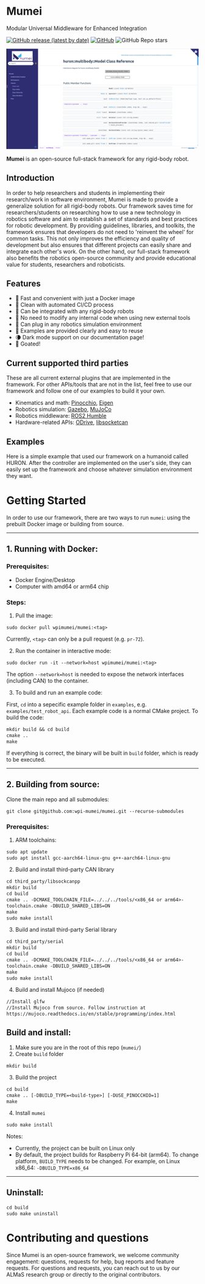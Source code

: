 # Mumei
Modular Universal Middleware for Enhanced Integration

[![GitHub release (latest by date)](https://img.shields.io/github/v/release/ALMaSWPI/huron)](https://github.com/ALMaSWPI/huron/releases/latest)
[![GitHub](https://img.shields.io/github/license/ALMaSWPI/huron)](ODrive.LICENSE.md)
![GitHub Repo stars](https://img.shields.io/github/stars/ALMaSWPI/huron)

<div class="title_screenshot">

![Screen_shot_of_Mumei_Documentation_Page](img/MUMEIDocFile.png)

</div>

**Mumei** is an open-source full-stack framework for any rigid-body robot.

## Introduction
In order to help researchers and students in implementing their research/work in software environment, Mumei is made to provide a generalize solution for all rigid-body robots. 
Our framework saves time for researchers/students on researching how to use a new technology in robotics software and aim to establish a set of standards and best practices for robotic development. 
By providing guidelines, libraries, and toolkits, the framework ensures that developers do not need to 'reinvent the wheel' for common tasks. This not only improves the efficiency and quality of development but also ensures that different projects can easily share and integrate each other's work.
On the other hand, our full-stack framework also benefits the robotics open-source community and provide educational value for students, researchers and roboticists.


## Features

- 🚄 Fast and convenient with just a Docker image
- 🌈 Clean with automated CI/CD process
- 🚀 Can be integrated with any rigid-body robots
- 🧩 No need to modify any internal code when using new external tools
- 🔌 Can plug in any robotics simulation environment
- 📑 Examples are provided clearly and easy to reuse
- 🌘 Dark mode support on our documentation page!
- 🐐 Goated!

## Current supported third parties
These are all current external plugins that are implemented in the framework. For other APIs/tools that are not in the list, feel free to use our framework and follow one of our examples to build it your own.
- Kinematics and math: [Pinocchio](https://stack-of-tasks.github.io/pinocchio/), [Eigen](https://eigen.tuxfamily.org/index.php?title=Main_Page)
- Robotics simulation: [Gazebo](https://gazebosim.org/home), [MuJoCo](https://mujoco.readthedocs.io/)
- Robotics middleware: [ROS2 Humble](https://docs.ros.org/en/humble/index.html)
- Hardware-related APIs: [ODrive](https://stack-of-tasks.github.io/pinocchio/), [libsocketcan](https://lalten.github.io/libsocketcan/)

## Examples
Here is a simple example that used our framework on a humanoid called HURON. 
After the controller are implemented on the user's side, they can easily set up the framework and choose whatever simulation environment they want.

# Getting Started
In order to use our framework, there are two ways to run `mumei`: using the prebuilt Docker image or building from source.

---

## 1. Running with Docker:

### Prerequisites:
- Docker Engine/Desktop
- Computer with amd64 or arm64 chip

### Steps:
1. Pull the image:
```
sudo docker pull wpimumei/mumei:<tag>
```
Currently, `<tag>` can only be a pull request (e.g. `pr-72`).

2. Run the container in interactive mode:
```
sudo docker run -it --network=host wpimumei/mumei:<tag>
```
The option `--network=host` is needed to expose the network interfaces (including CAN) to the container.

3. To build and run an example code:

First, `cd` into a sepecific example folder in `examples`, e.g. `examples/test_robot_api`.
Each example code is a normal CMake project. To build the code:
```
mkdir build && cd build
cmake ..
make
```

If everything is correct, the binary will be built in `build` folder, which is ready to be executed.

---

## 2. Building from source:

Clone the main repo and all submodules: 
```
git clone git@github.com:wpi-mumei/mumei.git --recurse-submodules
```

### Prerequisites:

1. ARM toolchains:
```
sudo apt update
sudo apt install gcc-aarch64-linux-gnu g++-aarch64-linux-gnu
```
2. Build and install third-party CAN library
```
cd third_party/libsockcanpp
mkdir build
cd build
cmake .. -DCMAKE_TOOLCHAIN_FILE=../../../tools/<x86_64 or arm64>-toolchain.cmake -DBUILD_SHARED_LIBS=ON
make
sudo make install
```
3. Build and install third-party Serial library
```
cd third_party/serial
mkdir build
cd build
cmake .. -DCMAKE_TOOLCHAIN_FILE=../../../tools/<x86_64 or arm64>-toolchain.cmake -DBUILD_SHARED_LIBS=ON
make
sudo make install
```
4. Build and install Mujoco (if needed)
```
//Install glfw
//Install Mujoco from source. Follow instruction at https://mujoco.readthedocs.io/en/stable/programming/index.html
```
## Build and install:

1. Make sure you are in the root of this repo (`mumei/`)
2. Create `build` folder
```
mkdir build
```
3. Build the project
```
cd build
cmake .. [-DBUILD_TYPE=<build-type>] [-DUSE_PINOCCHIO=1]
make
```
4. Install `mumei`
```
sudo make install
```

Notes: 

- Currently, the project can be built on Linux only
- By default, the project builds for Raspberry Pi 64-bit (arm64). To change platform,
`BUILD_TYPE` needs to be changed. For example, on Linux x86_64: `-DBUILD_TYPE=x86_64`

---


## Uninstall:

```
cd build
sudo make uninstall
```


# Contributing and questions
Since Mumei is an open-source framework, we welcome community engagement: questions, requests for help, bug reports and feature requests.
For questions and requests, you can reach out to us by our ALMaS research group or directly to the original contributors.
